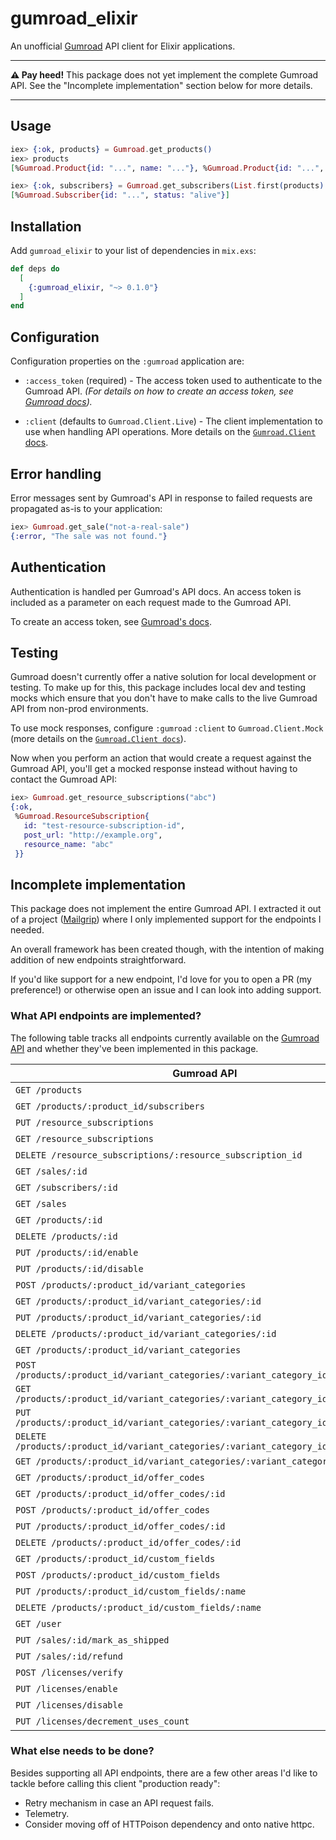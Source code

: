 # gumroad_elixir

<!-- MDOC -->

An unofficial [Gumroad](https://gumroad.com) API client for Elixir applications.

---

**⚠️ Pay heed!** This package does not yet implement the complete Gumroad API.
See the "Incomplete implementation" section below for more details.

---

## Usage

```elixir
iex> {:ok, products} = Gumroad.get_products()
iex> products
[%Gumroad.Product{id: "...", name: "..."}, %Gumroad.Product{id: "...", name: "..."}]

iex> {:ok, subscribers} = Gumroad.get_subscribers(List.first(products).id)
[%Gumroad.Subscriber{id: "...", status: "alive"}]
```

## Installation

Add `gumroad_elixir` to your list of dependencies in `mix.exs`:

```elixir
def deps do
  [
    {:gumroad_elixir, "~> 0.1.0"}
  ]
end
```

## Configuration

Configuration properties on the `:gumroad` application are:

- `:access_token` (required) - The access token used to authenticate to the Gumroad API.
  _(For details on how to create an access token, see [Gumroad docs](https://help.gumroad.com/article/280-create-application-api))._

- `:client` (defaults to `Gumroad.Client.Live`) - The client implementation to use when handling API
  operations. More details on the [`Gumroad.Client` docs](https://hexdocs.pm/gumroad_elixir/Gumroad.Client.html).

## Error handling

Error messages sent by Gumroad's API in response to failed requests
are propagated as-is to your application:

```elixir
iex> Gumroad.get_sale("not-a-real-sale")
{:error, "The sale was not found."}
```

## Authentication

Authentication is handled per Gumroad's API docs. An access token is included as a parameter
on each request made to the Gumroad API.

To create an access token, see [Gumroad's docs](https://help.gumroad.com/article/280-create-application-api).

## Testing

Gumroad doesn't currently offer a native solution for local development or testing.
To make up for this, this package includes local dev and testing mocks which ensure that
you don't have to make calls to the live Gumroad API from non-prod environments.

To use mock responses, configure `:gumroad` `:client` to `Gumroad.Client.Mock` (more details on
the [`Gumroad.Client docs`](https://hexdocs.pm/gumroad_elixir/Gumroad.Client.html)).

Now when you perform an action that would create a request against the Gumroad API, you'll get a
mocked response instead without having to contact the Gumroad API:

```elixir
iex> Gumroad.get_resource_subscriptions("abc")
{:ok,
 %Gumroad.ResourceSubscription{
   id: "test-resource-subscription-id",
   post_url: "http://example.org",
   resource_name: "abc"
 }}
```

## Incomplete implementation

This package does not implement the entire Gumroad API.
I extracted it out of a project ([Mailgrip](https://mailgrip.io)) where
I only implemented support for the endpoints I needed.

An overall framework has been created though, with the intention of making
addition of new endpoints straightforward.

If you'd like support for a new endpoint, I'd love for you to open a PR (my preference!)
or otherwise open an issue and I can look into adding support.

### What API endpoints are implemented?

The following table tracks all endpoints currently available on the [Gumroad API](https://app.gumroad.com/api)
and whether they've been implemented in this package.

| Gumroad API                                                                         | Implemented? |
| ----------------------------------------------------------------------------------- | ------------ |
| `GET /products`                                                                     | ✅           |
| `GET /products/:product_id/subscribers`                                             | ✅           |
| `PUT /resource_subscriptions`                                                       | ✅           |
| `GET /resource_subscriptions`                                                       | ✅           |
| `DELETE /resource_subscriptions/:resource_subscription_id`                          | ✅           |
| `GET /sales/:id`                                                                    | ✅           |
| `GET /subscribers/:id`                                                              | ✅           |
| `GET /sales`                                                                        | ✅           |
| `GET /products/:id`                                                                 | ❌           |
| `DELETE /products/:id`                                                              | ❌           |
| `PUT /products/:id/enable`                                                          | ❌           |
| `PUT /products/:id/disable`                                                         | ❌           |
| `POST /products/:product_id/variant_categories`                                     | ❌           |
| `GET /products/:product_id/variant_categories/:id`                                  | ❌           |
| `PUT /products/:product_id/variant_categories/:id`                                  | ❌           |
| `DELETE /products/:product_id/variant_categories/:id`                               | ❌           |
| `GET /products/:product_id/variant_categories`                                      | ❌           |
| `POST /products/:product_id/variant_categories/:variant_category_id/variants`       | ❌           |
| `GET /products/:product_id/variant_categories/:variant_category_id/variants/:id`    | ❌           |
| `PUT /products/:product_id/variant_categories/:variant_category_id/variants/:id`    | ❌           |
| `DELETE /products/:product_id/variant_categories/:variant_category_id/variants/:id` | ❌           |
| `GET /products/:product_id/variant_categories/:variant_category_id/variants`        | ❌           |
| `GET /products/:product_id/offer_codes`                                             | ❌           |
| `GET /products/:product_id/offer_codes/:id`                                         | ❌           |
| `POST /products/:product_id/offer_codes`                                            | ❌           |
| `PUT /products/:product_id/offer_codes/:id`                                         | ❌           |
| `DELETE /products/:product_id/offer_codes/:id`                                      | ❌           |
| `GET /products/:product_id/custom_fields`                                           | ❌           |
| `POST /products/:product_id/custom_fields`                                          | ❌           |
| `PUT /products/:product_id/custom_fields/:name`                                     | ❌           |
| `DELETE /products/:product_id/custom_fields/:name`                                  | ❌           |
| `GET /user`                                                                         | ❌           |
| `PUT /sales/:id/mark_as_shipped`                                                    | ❌           |
| `PUT /sales/:id/refund`                                                             | ❌           |
| `POST /licenses/verify`                                                             | ❌           |
| `PUT /licenses/enable`                                                              | ❌           |
| `PUT /licenses/disable`                                                             | ❌           |
| `PUT /licenses/decrement_uses_count`                                                | ❌           |

### What else needs to be done?

Besides supporting all API endpoints, there are a few other
areas I'd like to tackle before calling this client "production
ready":

- Retry mechanism in case an API request fails.
- Telemetry.
- Consider moving off of HTTPoison dependency and onto native httpc.

